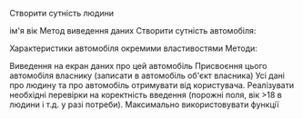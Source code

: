 Створити сутність людини

ім'я
вік
Метод виведення даних
Створити сутність автомобіля:

Характеристики автомобіля окремими властивостями
Методи:

Виведення на екран даних про цей автомобіль
Присвоєння цього автомобіля власнику (записати в автомобіль об'єкт власника)
Усі дані про людину та про автомобіль отримувати від користувача. Реалізувати необхідні перевірки на коректність введення (порожні поля, вік >18 в людини і т.д. у разі потреби).
Максимально використовувати функції
